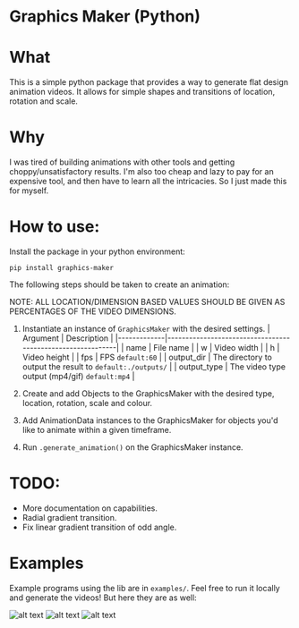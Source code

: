# Graphics Maker (Python)

# What

This is a simple python package that provides a way to generate flat design animation videos.
It allows for simple shapes and transitions of location, rotation and scale.

# Why

I was tired of building animations with other tools and getting choppy/unsatisfactory results. I'm also too cheap and lazy to pay for an expensive tool, and then have to learn all the intricacies. So I just made this for myself.

# How to use:

Install the package in your python environment:

`pip install graphics-maker`

The following steps should be taken to create an animation:

NOTE: ALL LOCATION/DIMENSION BASED VALUES SHOULD BE GIVEN AS PERCENTAGES OF THE VIDEO DIMENSIONS.

1. Instantiate an instance of `GraphicsMaker` with the desired settings.
| Argument    | Description                                                |
|-------------|------------------------------------------------------------|
| name        | File name                                                  |
| w           | Video width                                                |
| h           | Video height                                               |
| fps         | FPS `default:60`                                           |
| output_dir  | The directory to output the result to `default:./outputs/` |
| output_type | The video type output (mp4/gif) `default:mp4`              |

2. Create and add Objects to the GraphicsMaker with the desired type, location, rotation, scale and colour.
3. Add AnimationData instances to the GraphicsMaker for objects you'd like to animate within a given timeframe.
4. Run `.generate_animation()` on the GraphicsMaker instance.

# TODO:

- More documentation on capabilities.
- Radial gradient transition.
- Fix linear gradient transition of odd angle.

# Examples

Example programs using the lib are in `examples/`. Feel free to run it locally and generate the videos! But here they are as well:

![alt text](https://raw.githubusercontent.com/davidoberholzer/graphics-maker/master/examples/vids/hexes.png)
![alt text](https://raw.githubusercontent.com/davidoberholzer/graphics-maker/master/examples/vids/blinds.png)
![alt text](https://raw.githubusercontent.com/davidoberholzer/graphics-maker/master/examples/vids/test.png)